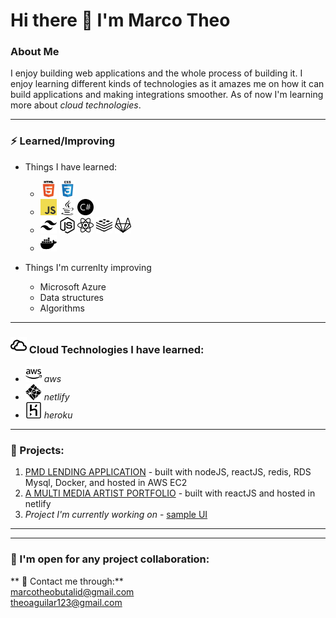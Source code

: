 # Hi there 👋 I'm Marco Theo

### About Me
I enjoy building web applications and the whole process of building it.
I enjoy learning different kinds of technologies as it amazes me on how
it can build applications and making integrations smoother. As of now I'm learning
more about *cloud technologies*.

---

### ⚡ Learned/Improving

* Things I have learned:
  * [<img width="26px" src="https://raw.githubusercontent.com/github/explore/80688e429a7d4ef2fca1e82350fe8e3517d3494d/topics/html/html.png" />](https://raw.githubusercontent.com/github/explore/80688e429a7d4ef2fca1e82350fe8e3517d3494d/topics/html/html.png)
   [<img width="26px" src="https://raw.githubusercontent.com/github/explore/80688e429a7d4ef2fca1e82350fe8e3517d3494d/topics/css/css.png" />](https://raw.githubusercontent.com/github/explore/80688e429a7d4ef2fca1e82350fe8e3517d3494d/topics/css/css.png)
  * [<img width="26px" src="https://raw.githubusercontent.com/github/explore/80688e429a7d4ef2fca1e82350fe8e3517d3494d/topics/javascript/javascript.png" />](https://raw.githubusercontent.com/github/explore/80688e429a7d4ef2fca1e82350fe8e3517d3494d/topics/javascript/javascript.png) 
  [<img width="26px" src="./images/java.svg" />](./images/java.svg) 
  [<img width="26px" src="./images/csharp.svg" />](./images/csharp.svg)
  * [<img width="26px" src="./images/tailwindcss.svg" />](./images/tailwindcss.svg) 
  [<img width="26px" src="./images/node-dot-js.svg" />](./images/node-dot-js.svg) 
  [<img width="26px" src="./images/react.svg" />](./images/react.svg) 
  [<img width="26px" src="./images/redis.svg" />](./images/redis.svg) 
  [<img width="26px" src="./images/gitlab.svg" />](./images/gitlab.svg)
  * [<img width="26px" src="./images/docker.svg" />](./images/docker.svg) 

* Things I'm currenlty improving
  * Microsoft Azure
  * Data structures
  * Algorithms

---

### [<img width="26px" src="./images/iconmonstr-weather-12.svg" />](./images/iconmonstr-weather-12.svg) Cloud Technologies I have learned:

* [<img width="26px" src="./images/amazonaws.svg" />](./images/amazonaws.svg) *aws*
* [<img width="26px" src="./images/netlify.svg" />](./images/netlify.svg)  *netlify*
* [<img width="26px" src="./images/heroku.svg" />](./images/heroku.svg) *heroku*

---

### 🔭 Projects:

1. [PMD LENDING APPLICATION](https://pmdlending.com) - built with nodeJS, reactJS, redis, RDS Mysql, Docker, and hosted in AWS EC2
2. [A MULTI MEDIA ARTIST PORTFOLIO](https://www.gualbertsansual.com/) - built with reactJS and hosted in netlify
3. *Project I'm currently working on* - [sample UI](https://mediaclone.herokuapp.com/)  
---

---

### 👯 I'm open for any project collaboration:
** 💬 Contact me through:**  
marcotheobutalid@gmail.com  
theoaguilar123@gmail.com
<!--
**mabutalid/mabutalid** is a ✨ _special_ ✨ repository because its `README.md` (this file) appears on your GitHub profile.

Here are some ideas to get you started:

- 🔭 I’m currently working on ...
- 🌱 I’m currently learning ...
- 👯 I’m looking to collaborate on ...
- 🤔 I’m looking for help with ...
- 💬 Ask me about ...
- 📫 How to reach me: ...
- 😄 Pronouns: ...
- ⚡ Fun fact: ...
-->
